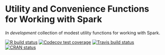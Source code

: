 Utility and Convenience Functions for Working with Spark
================

*In development* collection of modest utility functions for working with
Spark.

<!-- badges: start -->

[![R build
status](https://github.com/konradzdeb/sparklyrExtras/workflows/R-CMD-check/badge.svg)](https://github.com/konradzdeb/sparklyrExtras/actions)
[![Codecov test
coverage](https://codecov.io/gh/konradzdeb/sparklyrExtras/branch/master/graph/badge.svg)](https://codecov.io/gh/konradzdeb/sparklyrExtras?branch=master)
[![Travis build
status](https://travis-ci.com/konradzdeb/sparklyrExtras.svg?branch=master)](https://travis-ci.com/konradzdeb/sparklyrExtras)
[![CRAN
status](https://www.r-pkg.org/badges/version/sparklyrExtras)](https://CRAN.R-project.org/package=sparklyrExtras)
<!-- badges: end -->
